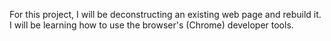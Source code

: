 For this project, I will be deconstructing an existing web page and rebuild it. I will be learning how to use the browser's (Chrome) developer tools.